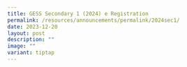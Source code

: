 ```yaml
---
title: GESS Secondary 1 (2024) e Registration
permalink: /resources/announcements/permalink/2024sec1/
date: 2023-12-20
layout: post
description: ""
image: ""
variant: tiptap
---
```

